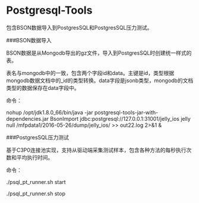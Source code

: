 # Postgresql-Tools

包含BSON数据导入到PostgresSQL和PostgresSQL压力测试。

###BSON数据导入

BSON数据是从Mongodb导出的gz文件，导入到PostgresSQL时创建统一样式的表。

表名与mongodb中的一致，包含两个字段id和data。主键是id，类型根据mongodb数据文档中的_id的类型转换。data字段是jsonb类型，mongodb的文档类型的数据保存在data字段中。

命令：

nohup /opt/jdk1.8.0_66/bin/java -jar postgresql-tools-jar-with-dependencies.jar BsonImport jdbc:postgresql://127.0.0.1:31001/jelly_ios jelly null /mfpdata1/2016-05-26/dump/jelly_ios/ >> out22.log 2>&1 &

###PostgresSQL压力测试

基于C3P0连接池实现，支持从驱动端采集测试样本，包含各种方法的每秒执行次数和平均执行时间。

命令：

./psql_pt_runner.sh start

./psql_pt_runner.sh stop


